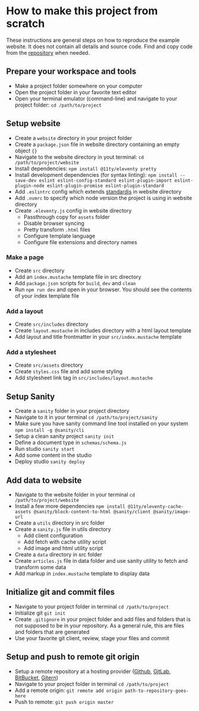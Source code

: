# How to make this project from scratch

These instructions are general steps on how to reproduce the example website. It does not contain all details and source code. Find and copy code from the [repository](https://github.com/internetfriendsforever/web-starter) when needed.

## Prepare your workspace and tools
- Make a project folder somewhere on your computer
- Open the project folder in your favorite text editor
- Open your terminal emulator (command-line) and navigate to your project folder: `cd /path/to/project`

## Setup website
- Create a `website` directory in your project folder
- Create a `package.json` file in website directory containing an empty object `{}`
- Navigate to the website directory in yout terminal: `cd /path/to/project/website`
- Install dependencies: `npm install @11ty/eleventy pretty`
- Install development dependencies (for syntax linting): `npm install --save-dev eslint eslint-config-standard eslint-plugin-import eslint-plugin-node eslint-plugin-promise eslint-plugin-standard`
- Add `.eslintrc` config which extends [standardjs](https://standardjs.com/) in website directory
- Add `.nvmrc` to specify which node version the project is using in website directory
- Create `.eleventy.js` config in website directory
  - Passthrough copy for `assets` folder
  - Disable browser syncing
  - Pretty transform `.html` files
  - Configure template language
  - Configure file extensions and directory names

### Make a page
- Create `src` directory
- Add an `index.mustache` template file in src directory
- Add `package.json` scripts for `build`, `dev` and `clean`
- Run `npm run dev` and open in your browser. You should see the contents of your index template file

### Add a layout
- Create `src/includes` directory
- Create `layout.mustache` in includes directory with a html layout template
- Add layout and title frontmatter in your `src/index.mustache` template

### Add a stylesheet
- Create `src/assets` directory
- Create `styles.css` file and add some styling
- Add stylesheet link tag in `src/includes/layout.mustache`

## Setup Sanity
- Create a `sanity` folder in your project directory
- Navigate to it in your terminal `cd /path/to/project/sanity`
- Make sure you have sanity command line tool installed on your system `npm install -g @sanity/cli`
- Setup a clean sanity project `sanity init`
- Define a document type in `schemas/schema.js`
- Run studio `sanity start`
- Add some content in the studio
- Deploy studio `sanity deploy`

## Add data to website
- Navigate to the website folder in your terminal `cd /path/to/project/website`
- Install a few more dependencies `npm install @11ty/eleventy-cache-assets @sanity/block-content-to-html @sanity/client @sanity/image-url`
- Create a `utils` directory in src folder
- Create a `sanity.js` file in utils directory
  - Add client configuration
  - Add fetch with cache utility script
  - Add image and html utility script
- Create a `data` directory in src folder
- Create `articles.js` file in data folder and use sanity utility to fetch and transform some data
- Add markup in `index.mustache` template to display data

## Initialize git and commit files
- Navigate to your project folder in terminal `cd /path/to/project`
- Initialize git `git init`
- Create `.gitignore` in your project folder and add files and folders that is not supposed to be in your repository. As a general rule, this are files and folders that are generated
- Use your favorite git client, review, stage your files and commit

## Setup and push to remote git origin
- Setup a remote repository at a hosting provider ([Github](https://github.com/), [GitLab](https://gitlab.com/), [BitBucket](https://bitbucket.org/), [Gitern](https://gitern.com/))
- Navigate to your project folder in terminal `cd /path/to/project`
- Add a remote origin: `git remote add origin path-to-repository-goes-here`
- Push to remote: `git push origin master`
